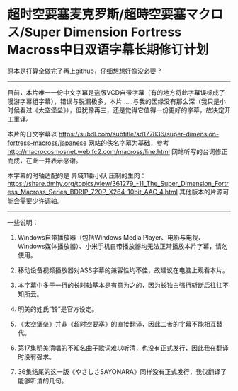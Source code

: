 # 超时空要塞麦克罗斯/超時空要塞マクロス/Super Dimension Fortress Macross中日双语字幕长期修订计划

原本是打算全做完了再上github，仔细想想好像没必要？

----

目前，本片唯一一份中文字幕是盗版VCD自带字幕（有的地方将此字幕误标成了漫游字幕组字幕），错误与脱漏极多，本片……与我的因缘没有那么深（我只是小时候看过《太空堡垒》），但犹豫再三，还是觉得它值得一份更好的字幕，故决定开工重译。

本片的日文字幕以 https://subdl.com/subtitle/sd177836/super-dimension-fortress-macross/japanese 网站的佚名字幕为基础，参考 http://macrocosmosnet.web.fc2.com/macross/line.html 网站听写的台词修正而成，在此一并表示感谢。

本字幕的时轴适配的是 异域11番小队 压制的生肉：https://share.dmhy.org/topics/view/361279_-11_The_Super_Dimension_Fortress_Macross_Series_BDRIP_720P_X264-10bit_AAC_4.html 其他版本的片源可能会需要少许调轴。

________

一些说明：

1. Windows自带播放器（包括Windows Media Player、电影与电视、Windows媒体播放器）、小米手机自带播放器均无法正常播放本片字幕，请勿使用。

2. 移动设备视频播放器对ASS字幕的兼容性均不佳，故建议在电脑上观看本片。

3. 本字幕中多于一行的长时轴基本是有意为之的，因为长独白强行斩断后往往不知所云。

4. 明美的姓氏“铃”是官方设定。

5. 《太空堡垒》并非《超时空要塞》的直接翻译，因此二者的字幕不能相互替代。

6. 第17集明美清唱的不知名曲子歌词难以听清，也没有正式发行，因此我在翻译时没有强求。

7. 36集结尾的这一版《やさしさSAYONARA》同样没有正式发行，我仅翻译了能够听清的几句。
